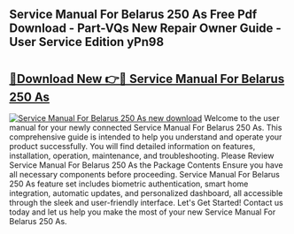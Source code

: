 ## Service Manual For Belarus 250 As Free Pdf Download - Part-VQs New Repair Owner Guide - User Service Edition yPn98

# <h2><a href="http://bc82495.oget.top/?id=Service+Manual+For+Belarus+250+As">🔗Download New 👉🔴 Service Manual For Belarus 250 As</a></h2>

[![Service Manual For Belarus 250 As new download](https://i.imgur.com/5g1atiW.png)](http://bc82495.oget.top/?id=Service+Manual+For+Belarus+250+As)
Welcome to the user manual for your newly connected Service Manual For Belarus 250 As. This comprehensive guide is intended to help you understand and operate your product successfully. You will find detailed information on features, installation, operation, maintenance, and troubleshooting. Please Review Service Manual For Belarus 250 As the Package Contents Ensure you have all necessary components before proceeding. Service Manual For Belarus 250 As feature set includes biometric authentication, smart home integration, automatic updates, and personalized dashboard, all accessible through the sleek and user-friendly interface. Let's Get Started! Contact us today and let us help you make the most of your new Service Manual For Belarus 250 As.
